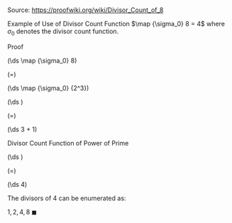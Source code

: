 # 

Source: https://proofwiki.org/wiki/Divisor_Count_of_8

Example of Use of Divisor Count Function
$\map {\sigma_0} 8 = 4$
where $\sigma_0$ denotes the divisor count function.


Proof













\(\ds \map {\sigma_0} 8\)

\(=\)







\(\ds \map {\sigma_0} {2^3}\)




















\(\ds \)

\(=\)







\(\ds 3 + 1\)





Divisor Count Function of Power of Prime














\(\ds \)

\(=\)







\(\ds 4\)










The divisors of $4$ can be enumerated as:

$1, 2, 4, 8$
$\blacksquare$





